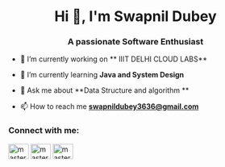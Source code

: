 <h1 align="center">Hi 👋, I'm Swapnil Dubey</h1>
<h3 align="center">A passionate Software Enthusiast</h3>


- 🔭 I’m currently working on ** IIIT DELHI CLOUD LABS**

- 🌱 I’m currently learning **Java and System Design**

- 💬 Ask me about **Data Structure and algorithm **

- 📫 How to reach me **swapnildubey3636@gmail.com**

<h3 align="left">Connect with me:</h3>
<p align="left">
<a href="linkedin.com/in/swapnildubey29" target="blank"><img align="center" src="https://raw.githubusercontent.com/rahuldkjain/github-profile-readme-generator/master/src/images/icons/Social/linked-in-alt.svg" alt="masterpranay" height="30" width="40" /></a>
<a href="https://www.codechef.com/users/swapnildubey29" target="blank"><img align="center" src="https://cdn.jsdelivr.net/npm/simple-icons@3.1.0/icons/codechef.svg" alt="masterpranay" height="30" width="40" /></a>
<a href="[https://www.leetcode.com/masterpranay](https://leetcode.com/swapnildubey29/)" target="blank"><img align="center" src="https://raw.githubusercontent.com/rahuldkjain/github-profile-readme-generator/master/src/images/icons/Social/leet-code.svg" alt="masterpranay" height="30" width="40" /></a>
</p>

